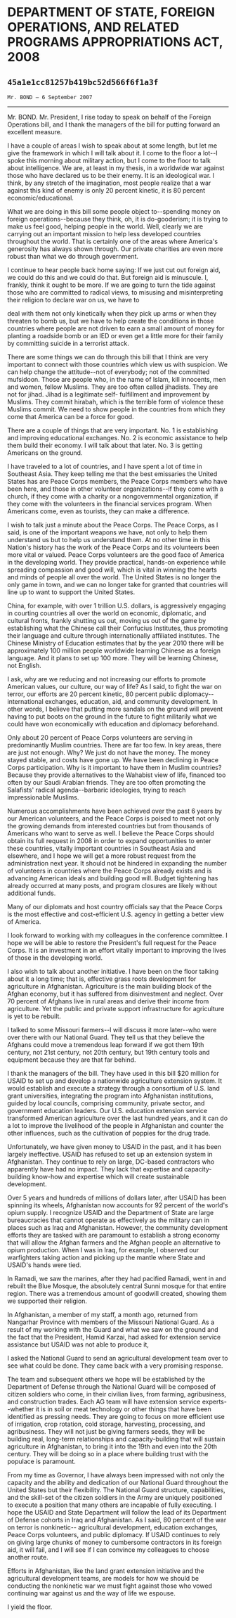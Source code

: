 # DEPARTMENT OF STATE, FOREIGN OPERATIONS, AND RELATED PROGRAMS  APPROPRIATIONS ACT, 2008
## `45a1e1cc81257b419bc52d566f6f1a3f`
`Mr. BOND — 6 September 2007`

---


Mr. BOND. Mr. President, I rise today to speak on behalf of the 
Foreign Operations bill, and I thank the managers of the bill for 
putting forward an excellent measure.

I have a couple of areas I wish to speak about at some length, but 
let me give the framework in which I will talk about it. I come to the 
floor a lot--I spoke this morning about military action, but I come to 
the floor to talk about intelligence. We are, at least in my thesis, in 
a worldwide war against those who have declared us to be their enemy. 
It is an ideological war. I think, by any stretch of the imagination, 
most people realize that a war against this kind of enemy is only 20 
percent kinetic, it is 80 percent economic/educational.

What we are doing in this bill some people object to--spending money 
on foreign operations--because they think, oh, it is do-gooderism; it 
is trying to make us feel good, helping people in the world. Well, 
clearly we are carrying out an important mission to help less developed 
countries throughout the world. That is certainly one of the areas 
where America's generosity has always shown through. Our private 
charities are even more robust than what we do through government.

I continue to hear people back home saying: If we just cut out 
foreign aid, we could do this and we could do that. But foreign aid is 
minuscule. I, frankly, think it ought to be more. If we are going to 
turn the tide against those who are committed to radical views, to 
misusing and misinterpreting their religion to declare war on us, we 
have to


deal with them not only kinetically when they pick up arms or when they 
threaten to bomb us, but we have to help create the conditions in those 
countries where people are not driven to earn a small amount of money 
for planting a roadside bomb or an IED or even get a little more for 
their family by committing suicide in a terrorist attack.

There are some things we can do through this bill that I think are 
very important to connect with those countries which view us with 
suspicion. We can help change the attitude--not of everybody; not of 
the committed mufsidoon. Those are people who, in the name of Islam, 
kill innocents, men and women, fellow Muslims. They are too often 
called jihadists. They are not for jihad. Jihad is a legitimate self-
fulfillment and improvement by Muslims. They commit hirabah, which is 
the terrible form of violence these Muslims commit. We need to show 
people in the countries from which they come that America can be a 
force for good.


There are a couple of things that are very important. No. 1 is 
establishing and improving educational exchanges. No. 2 is economic 
assistance to help them build their economy. I will talk about that 
later. No. 3 is getting Americans on the ground.

I have traveled to a lot of countries, and I have spent a lot of time 
in Southeast Asia. They keep telling me that the best emissaries the 
United States has are Peace Corps members, the Peace Corps members who 
have been here, and those in other volunteer organizations--if they 
come with a church, if they come with a charity or a nongovernmental 
organization, if they come with the volunteers in the financial 
services program. When Americans come, even as tourists, they can make 
a difference.

I wish to talk just a minute about the Peace Corps. The Peace Corps, 
as I said, is one of the important weapons we have, not only to help 
them understand us but to help us understand them. At no other time in 
this Nation's history has the work of the Peace Corps and its 
volunteers been more vital or valued. Peace Corps volunteers are the 
good face of America in the developing world. They provide practical, 
hands-on experience while spreading compassion and good will, which is 
vital in winning the hearts and minds of people all over the world. The 
United States is no longer the only game in town, and we can no longer 
take for granted that countries will line up to want to support the 
United States.

China, for example, with over 1 trillion U.S. dollars, is 
aggressively engaging in courting countries all over the world on 
economic, diplomatic, and cultural fronts, frankly shutting us out, 
moving us out of the game by establishing what the Chinese call their 
Confucius Institutes, thus promoting their language and culture through 
internationally affiliated institutes. The Chinese Ministry of 
Education estimates that by the year 2010 there will be approximately 
100 million people worldwide learning Chinese as a foreign language. 
And it plans to set up 100 more. They will be learning Chinese, not 
English.

I ask, why are we reducing and not increasing our efforts to promote 
American values, our culture, our way of life? As I said, to fight the 
war on terror, our efforts are 20 percent kinetic, 80 percent public 
diplomacy--international exchanges, education, aid, and community 
development. In other words, I believe that putting more sandals on the 
ground will prevent having to put boots on the ground in the future to 
fight militarily what we could have won economically with education and 
diplomacy beforehand.

Only about 20 percent of Peace Corps volunteers are serving in 
predominantly Muslim countries. There are far too few. In key areas, 
there are just not enough. Why? We just do not have the money. The 
money stayed stable, and costs have gone up. We have been declining in 
Peace Corps participation. Why is it important to have them in Muslim 
countries? Because they provide alternatives to the Wahabist view of 
life, financed too often by our Saudi Arabian friends. They are too 
often promoting the Salafists' radical agenda--barbaric ideologies, 
trying to reach impressionable Muslims.

Numerous accomplishments have been achieved over the past 6 years by 
our American volunteers, and the Peace Corps is poised to meet not only 
the growing demands from interested countries but from thousands of 
Americans who want to serve as well. I believe the Peace Corps should 
obtain its full request in 2008 in order to expand opportunities to 
enter these countries, vitally important countries in Southeast Asia 
and elsewhere, and I hope we will get a more robust request from the 
administration next year. It should not be hindered in expanding the 
number of volunteers in countries where the Peace Corps already exists 
and is advancing American ideals and building good will. Budget 
tightening has already occurred at many posts, and program closures are 
likely without additional funds.

Many of our diplomats and host country officials say that the Peace 
Corps is the most effective and cost-efficient U.S. agency in getting a 
better view of America.

I look forward to working with my colleagues in the conference 
committee. I hope we will be able to restore the President's full 
request for the Peace Corps. It is an investment in an effort vitally 
important to improving the lives of those in the developing world.

I also wish to talk about another initiative. I have been on the 
floor talking about it a long time; that is, effective grass roots 
development for agriculture in Afghanistan. Agriculture is the main 
building block of the Afghan economy, but it has suffered from 
disinvestment and neglect. Over 70 percent of Afghans live in rural 
areas and derive their income from agriculture. Yet the public and 
private support infrastructure for agriculture is yet to be rebuilt.


I talked to some Missouri farmers--I will discuss it more later--who 
were over there with our National Guard. They tell us that they believe 
the Afghans could move a tremendous leap forward if we got them 19th 
century, not 21st century, not 20th century, but 19th century tools and 
equipment because they are that far behind.

I thank the managers of the bill. They have used in this bill $20 
million for USAID to set up and develop a nationwide agriculture 
extension system. It would establish and execute a strategy through a 
consortium of U.S. land grant universities, integrating the program 
into Afghanistan institutions, guided by local councils, comprising 
community, private sector, and government education leaders. Our U.S. 
education extension service transformed American agriculture over the 
last hundred years, and it can do a lot to improve the livelihood of 
the people in Afghanistan and counter the other influences, such as the 
cultivation of poppies for the drug trade.

Unfortunately, we have given money to USAID in the past, and it has 
been largely ineffective. USAID has refused to set up an extension 
system in Afghanistan. They continue to rely on large, DC-based 
contractors who apparently have had no impact. They lack that expertise 
and capacity-building know-how and expertise which will create 
sustainable development.

Over 5 years and hundreds of millions of dollars later, after USAID 
has been spinning its wheels, Afghanistan now accounts for 92 percent 
of the world's opium supply. I recognize USAID and the Department of 
State are large bureaucracies that cannot operate as effectively as the 
military can in places such as Iraq and Afghanistan. However, the 
community development efforts they are tasked with are paramount to 
establish a strong economy that will allow the Afghan farmers and the 
Afghan people an alternative to opium production. When I was in Iraq, 
for example, I observed our warfighters taking action and picking up 
the mantle where State and USAID's hands were tied.

In Ramadi, we saw the marines, after they had pacified Ramadi, went 
in and rebuilt the Blue Mosque, the absolutely central Sunni mosque for 
that entire region. There was a tremendous amount of goodwill created, 
showing them we supported their religion.

In Afghanistan, a member of my staff, a month ago, returned from 
Nangarhar Province with members of the Missouri National Guard. As a 
result of my working with the Guard and what we saw on the ground and 
the fact that the President, Hamid Karzai, had asked for extension 
service assistance but USAID was not able to produce it,


I asked the National Guard to send an agricultural development team 
over to see what could be done. They came back with a very promising 
response.

The team and subsequent others we hope will be established by the 
Department of Defense through the National Guard will be composed of 
citizen soldiers who come, in their civilian lives, from farming, 
agribusiness, and construction trades. Each AG team will have extension 
service experts--whether it is in soil or meat technology or other 
things that have been identified as pressing needs. They are going to 
focus on more efficient use of irrigation, crop rotation, cold storage, 
harvesting, processing, and agribusiness. They will not just be giving 
farmers seeds, they will be building real, long-term relationships and 
capacity-building that will sustain agriculture in Afghanistan, to 
bring it into the 19th and even into the 20th century. They will be 
doing so in a place where building trust with the populace is 
paramount.

From my time as Governor, I have always been impressed with not only 
the capacity and the ability and dedication of our National Guard 
throughout the United States but their flexibility. The National Guard 
structure, capabilities, and the skill-set of the citizen soldiers in 
the Army are uniquely positioned to execute a position that many others 
are incapable of fully executing. I hope the USAID and State Department 
will follow the lead of its Department of Defense cohorts in Iraq and 
Afghanistan. As I said, 80 percent of the war on terror is nonkinetic--
agricultural development, education exchanges, Peace Corps volunteers, 
and public diplomacy. If USAID continues to rely on giving large chunks 
of money to cumbersome contractors in its foreign aid, it will fail, 
and I will see if I can convince my colleagues to choose another route.

Efforts in Afghanistan, like the land grant extension initiative and 
the agricultural development teams, are models for how we should be 
conducting the nonkinetic war we must fight against those who vowed 
continuing war against us and the way of life we espouse.

I yield the floor.
